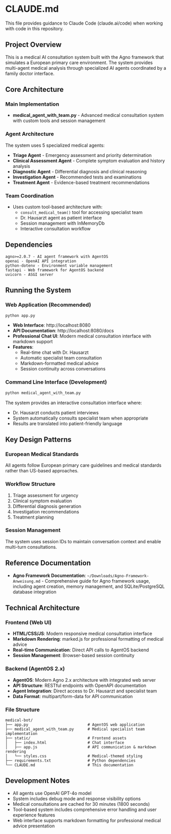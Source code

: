 # CLAUDE.md

This file provides guidance to Claude Code (claude.ai/code) when working with code in this repository.

## Project Overview

This is a medical AI consultation system built with the Agno framework that simulates a European primary care environment. The system provides multi-agent medical analysis through specialized AI agents coordinated by a family doctor interface.

## Core Architecture

### Main Implementation

- **medical_agent_with_team.py** - Advanced medical consultation system with custom tools and session management

### Agent Architecture

The system uses 5 specialized medical agents:

- **Triage Agent** - Emergency assessment and priority determination
- **Clinical Assessment Agent** - Complete symptom evaluation and history analysis
- **Diagnostic Agent** - Differential diagnosis and clinical reasoning
- **Investigation Agent** - Recommended tests and examinations
- **Treatment Agent** - Evidence-based treatment recommendations

### Team Coordination

- Uses custom tool-based architecture with:
  - `consult_medical_team()` tool for accessing specialist team
  - Dr. Hausarzt agent as patient interface
  - Session management with InMemoryDb
  - Interactive consultation workflow

## Dependencies

```
agno>=2.0.7 - AI agent framework with AgentOS
openai - OpenAI API integration
python-dotenv - Environment variable management
fastapi - Web framework for AgentOS backend
uvicorn - ASGI server
```

## Running the System

### Web Application (Recommended)
```bash
python app.py
```

- **Web Interface**: http://localhost:8080
- **API Documentation**: http://localhost:8080/docs
- **Professional Chat UI**: Modern medical consultation interface with markdown support
- **Features**:
  - Real-time chat with Dr. Hausarzt
  - Automatic specialist team consultation
  - Markdown-formatted medical advice
  - Session continuity across conversations

### Command Line Interface (Development)
```bash
python medical_agent_with_team.py
```

The system provides an interactive consultation interface where:
- Dr. Hausarzt conducts patient interviews
- System automatically consults specialist team when appropriate
- Results are translated into patient-friendly language

## Key Design Patterns

### European Medical Standards
All agents follow European primary care guidelines and medical standards rather than US-based approaches.

### Workflow Structure
1. Triage assessment for urgency
2. Clinical symptom evaluation
3. Differential diagnosis generation
4. Investigation recommendations
5. Treatment planning

### Session Management
The system uses session IDs to maintain conversation context and enable multi-turn consultations.

## Reference Documentation

- **Agno Framework Documentation**: `~/Downloads/Agno-Framework-Anweisung.md` - Comprehensive guide for Agno framework usage, including agent creation, memory management, and SQLite/PostgreSQL database integration

## Technical Architecture

### Frontend (Web UI)
- **HTML/CSS/JS**: Modern responsive medical consultation interface
- **Markdown Rendering**: marked.js for professional formatting of medical advice
- **Real-time Communication**: Direct API calls to AgentOS backend
- **Session Management**: Browser-based session continuity

### Backend (AgentOS 2.x)
- **AgentOS**: Modern Agno 2.x architecture with integrated web server
- **API Structure**: RESTful endpoints with OpenAPI documentation
- **Agent Integration**: Direct access to Dr. Hausarzt and specialist team
- **Data Format**: multipart/form-data for API communication

### File Structure
```
medical-bot/
├── app.py                          # AgentOS web application
├── medical_agent_with_team.py      # Medical specialist team implementation
├── static/                         # Frontend assets
│   ├── index.html                  # Chat interface
│   ├── app.js                      # API communication & markdown rendering
│   └── styles.css                  # Medical-themed styling
├── requirements.txt                # Python dependencies
└── CLAUDE.md                       # This documentation
```

## Development Notes

- All agents use OpenAI GPT-4o model
- System includes debug mode and response visibility options
- Medical consultations are cached for 30 minutes (1800 seconds)
- Tool-based system includes comprehensive error handling and user experience features
- Web interface supports markdown formatting for professional medical advice presentation